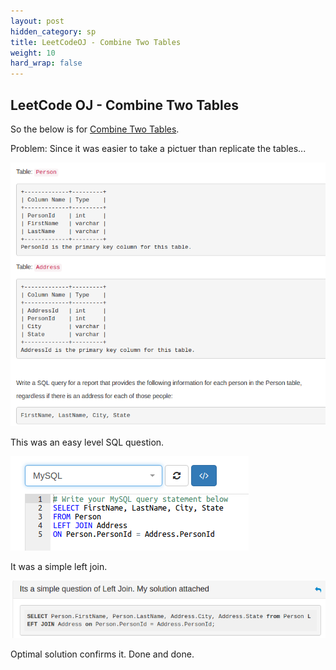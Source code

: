 ```yaml
---
layout: post
hidden_category: sp
title: LeetCodeOJ - Combine Two Tables
weight: 10
hard_wrap: false
---
```


## LeetCode OJ - Combine Two Tables

So the below is for [Combine Two Tables](https://leetcode.com/problems/combine-two-tables/).

Problem:
Since it was easier to take a pictuer than replicate the tables...


![png](https://raw.githubusercontent.com/JonathanJohann/Research/master/_posts/Scratch_Pad/Pics/combine_two_tables_question.png)

This was an easy level SQL question.

![png](https://raw.githubusercontent.com/JonathanJohann/Research/master/_posts/Scratch_Pad/Pics/combine_two_tables.png)

It was a simple left join.

![png](https://raw.githubusercontent.com/JonathanJohann/Research/master/_posts/Scratch_Pad/Pics/optimal_combine_two_tables.png)

Optimal solution confirms it. Done and done.
